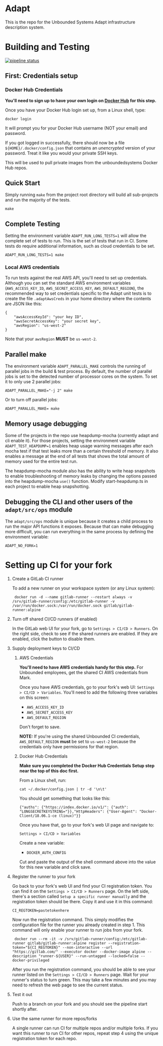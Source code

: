 # Adapt
This is the repo for the Unbounded Systems Adapt infrastructure description
system.

# Building and Testing
[![pipeline status](https://gitlab.com/unboundedsystems/adapt/badges/master/pipeline.svg)](https://gitlab.com/unboundedsystems/adapt/commits/master)

## First: Credentials setup
### Docker Hub Credentials

**You'll need to sign up to have your own login on
[Docker Hub](hub.docker.com) for this step.**

Once you have your Docker Hub login set up, from a Linux shell, type:
```
docker login
```
It will prompt you for your Docker Hub username (NOT your email) and password.

If you got logged in successfully, there should now be a file
`${HOME}/.docker/config.json` that contains an *unencrypted* version
of your password. Treat it like you would your private SSH keys.

This will be used to pull private images from the
unboundedsystems Docker Hub repos.

## Quick Start
Simply running `make` from the project root directory will build all sub-projects
and run the majority of the tests.
```
make
```

## Complete Testing
Setting the environment variable `ADAPT_RUN_LONG_TESTS=1` will allow the complete
set of tests to run. This is the set of tests that run in CI. Some tests do
require additional information, such as cloud credentials to be set.
```
ADAPT_RUN_LONG_TESTS=1 make
```

### Local AWS credentials
To run tests against the real AWS API, you'll need to set up credentials. Although
you can set the standard AWS environment variables (`AWS_ACCESS_KEY_ID`,
`AWS_SECRET_ACCESS_KEY`, `AWS_DEFAULT_REGION`), the recommended way to set
credentials specific to the Adapt unit tests is to create the file
`.adaptAwsCreds` in your home directory where the contents are JSON like this:
```
{
    "awsAccessKeyId": "your key ID",
    "awsSecretAccessKey": "your secret key",
    "awsRegion": "us-west-2"
}
```
Note that your `awsRegion` **MUST** be `us-west-2`.


## Parallel make
The environment variable `ADAPT_PARALLEL_MAKE` controls the running of
parallel jobs in the build & test process. By default, the number of parallel
jobs is set to the detected number of processor cores on the system. To set
it to only use 2 parallel jobs:
```
ADAPT_PARALLEL_MAKE="-j 2" make
```
Or to turn off parallel jobs:
```
ADAPT_PARALLEL_MAKE= make
```

## Memory usage debugging
Some of the projects in the repo use heapdump-mocha (currently adapt and cli
enable it). For those projects, setting the environment variable
`ADAPT_TEST_HEAPDUMP=1` enables heap usage warning messages after each mocha
test if that test leaks more than a certain threshold of memory. It also enables
a message at the end of all tests that shows the total amount of memory used
for the entire test run.

The heapdump-mocha module also has the ability to write heap snapshots to
enable troubleshooting of memory leaks by changing the options passed into
the heapdump-mocha `use()` function. Modify start-heapdump.ts in each
project to enable heap snapshotting.

## Debugging the CLI and other users of the `adapt/src/ops` module
The `adapt/src/ops` module is unique because it creates a child process to run
the major API functions it exposes. Because that can make debugging more
difficult, you can run everything in the same process by defining the environment
variable:
```
ADAPT_NO_FORK=1
```

# Setting up CI for your fork

1. Create a GitLab CI runner

    To add a new runner on your workspace system (or any Linux system):

        docker run -d --name gitlab-runner --restart always -v /srv/gitlab-runner/config:/etc/gitlab-runner -v /var/run/docker.sock:/var/run/docker.sock gitlab/gitlab-runner:alpine

1. Turn off shared CI/CD runners (if enabled)

    In the GitLab web UI for your fork, go to `Settings > CI/CD > Runners`.
    On the right side, check to see if the shared runners are enabled. If
    they are enabled, click the button to disable them.

1. Supply deployment keys to CI/CD

    1. AWS Credentials

        **You'll need to have AWS credentials handy for this step.**
        For Unbounded employees, get the shared CI AWS credentials from Mark.

        Once you have AWS credentials, go to your fork's web UI:
        `Settings > CI/CD > Variables`.
        You'll need to add the following three variables on this screen:
        * `AWS_ACCESS_KEY_ID`
        * `AWS_SECRET_ACCESS_KEY`
        * `AWS_DEFAULT_REGION`

        Don't forget to save.
        
        **NOTE:**
        If you're using the shared Unbounded CI credentials, `AWS_DEFAULT_REGION`
        **must** be set to `us-west-2` because the credentials only have
        permissions for that region.


    1. Docker Hub Credentials

        **Make sure you completed the Docker Hub Credentials Setup step
        near the top of this doc first.**

        From a Linux shell, run:
        ```
        cat ~/.docker/config.json | tr -d '\n\t'
        ```
        You should get something that looks like this:
        ```
        {"auths": {"https://index.docker.io/v1/": {"auth": "LONGSECRETKEYSTRING="}},"HttpHeaders": {"User-Agent": "Docker-Client/18.06.1-ce (linux)"}}
        ```
        Once you have that, go to your fork's web UI page and navigate to:

        `Settings > CI/CD > Variables`

        Create a new variable:
        * `DOCKER_AUTH_CONFIG`

        Cut and paste the output of the shell command above into the value for
        this new variable and click save.




1. Register the runner to your fork

    Go back to your fork's web UI and find your CI registration token.
    You can find it on the `Settings > CI/CD > Runners` page. On the
    left side, there's a section called `Setup a specific runner manually`
    and the registration token should be there. Copy it and use it in
    this command:

       CI_REGTOKEN=pastetokenhere

    Now run the registration command. This simply modifies the configuration
    file for the runner you already created in step 1. This command will only
    enable your runner to run jobs from your fork.

        docker run --rm -it -v /srv/gitlab-runner/config:/etc/gitlab-runner gitlab/gitlab-runner:alpine register --registration-token="${CI_REGTOKEN}" --non-interactive --url "https://gitlab.com/" --executor docker --docker-image alpine --description "runner-${USER}" --run-untagged --locked=false --docker-privileged

    After you run the registration command, you should be able to see your
    runner listed on the `Settings > CI/CD > Runners` page. Wait for your
    runner's status to turn green. This may take a few minutes and you may
    need to refresh the web page to see the current status.

1. Test it out

    Push to a branch on your fork and you should see the pipeline start
    shortly after.

1. Use the same runner for more repos/forks

    A single runner can run CI for multiple repos and/or multiple forks.
    If you want this runner to run CI for other repos, repeat step 4 using
    the unique registration token for each repo.

